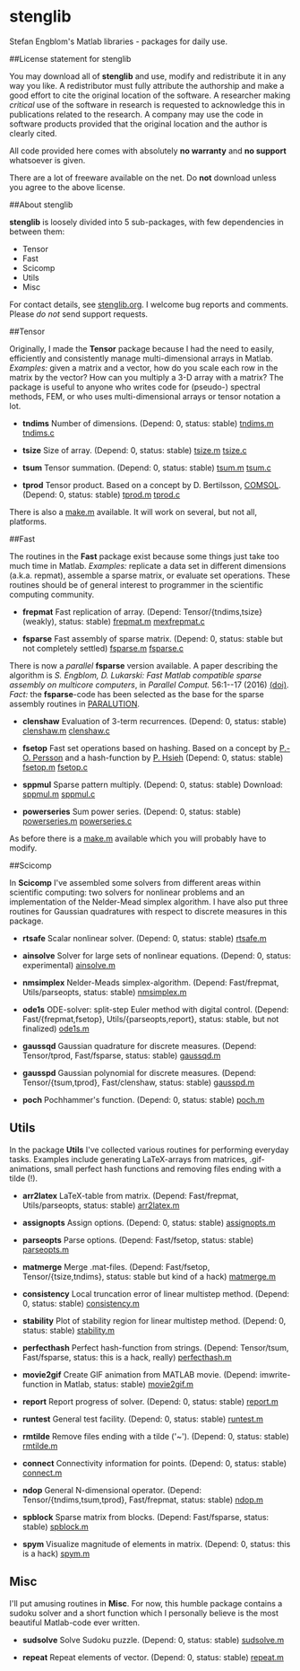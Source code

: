 # stenglib
Stefan Engblom's Matlab libraries - packages for daily use.

##License statement for stenglib

You may download all of **stenglib** and
use, modify and redistribute it in any way you like. A
redistributor must fully attribute the authorship and make a good
effort to cite the original location of the software. A researcher
making *critical* use of the software in research is requested to 
acknowledge this in publications related to the
research. A company may use the code in software products provided
that the original location and the author is clearly cited.

All code provided here comes with absolutely **no warranty**
and **no support** whatsoever is given.

There are a lot of freeware available on the net. Do **not**
download unless you agree to the above license.

##About stenglib

**stenglib** is loosely divided into 5 sub-packages, with few dependencies in between them:
* Tensor
* Fast
* Scicomp
* Utils
* Misc

For contact details, see [stenglib.org](http://www.stenglib.org).
I welcome bug reports and comments. Please *do not* send support requests.

##Tensor

Originally, I made the **Tensor** package
because I had the need to easily, efficiently and consistently
manage multi-dimensional arrays in Matlab. *Examples:* given a
matrix and a vector, how do you scale each row in the matrix by
the vector? How can you multiply a 3-D array with a matrix? The
package is useful to anyone who writes code for (pseudo-) spectral
methods, FEM, or who uses multi-dimensional arrays or tensor
notation a lot.

* **tndims** Number of dimensions.
  (Depend: 0, status: stable)
  [tndims.m](Tensor/tndims.m)
  [tndims.c](Tensor/source/tndims.c)

* **tsize** Size of array.
  (Depend: 0, status: stable)
  [tsize.m](Tensor/tsize.m)
  [tsize.c](Tensor/source/tsize.c)

* **tsum** Tensor summation.
  (Depend: 0, status: stable)
  [tsum.m](Tensor/tsum.m)
  [tsum.c](Tensor/source/tsum.c)

* **tprod** Tensor product.
  Based on a concept by D. Bertilsson, [COMSOL](http://www.comsol.com).
  (Depend: 0, status: stable)
  [tprod.m](Tensor/tprod.m)
  [tprod.c](Tensor/source/tprod.c)
  
There is also a [make.m](Tensor/source/make.m) available.
It will work on several, but not all, platforms.

##Fast

The routines in the **Fast** package exist
because some things just take too much time in Matlab. *Examples:*
replicate a data set in different dimensions (a.k.a. repmat),
assemble a sparse matrix, or evaluate set operations. These
routines should be of general interest to programmer in the
scientific computing community.

* **frepmat** Fast replication of array.
  (Depend: Tensor/{tndims,tsize} (weakly), status: stable)
  [frepmat.m](Fast/frepmat.m)
  [mexfrepmat.c](Fast/sourcee/mexfrepmat.c)

* **fsparse** Fast assembly of sparse matrix.
  (Depend: 0, status: stable but not completely settled) 
  [fsparse.m](Fast/fsparse.m)
  [fsparse.c](Fast/source/fsparse.c)
  
There is now a *parallel* **fsparse** version available. A
paper describing the algorithm is *S. Engblom, D. Lukarski:
Fast Matlab compatible sparse assembly on multicore computers*,
in *Parallel Comput.* 56:1--17 (2016) [(doi)](http://dx.doi.org/10.1016/j.parco.2016.04.001).
*Fact:* the **fsparse**-code has been selected as the base for the sparse assembly routines
in [PARALUTION](http://www.paralution.com).

* **clenshaw** Evaluation of 3-term recurrences.
  (Depend: 0, status: stable)
  [clenshaw.m](Fast/clenshaw.m)
  [clenshaw.c](Fast/source/clenshaw.c)

* **fsetop** Fast set operations based on hashing. Based on
  a concept by [P.-O. Persson](http://www.mit.edu/~persson) and a
  hash-function by [P. Hsieh](http://www.azillionmonkeys.com/qed/hash.html)
  (Depend: 0, status: stable)
  [fsetop.m](Fast/fsetop.m)
  [fsetop.c](Fast/source/fsetop.c)
  
* **sppmul** Sparse pattern multiply.
  (Depend: 0, status: stable) Download:
  [sppmul.m](Fast/sppmul.m)
  [sppmul.c](Fast/source/sppmul.c)

* **powerseries** Sum power series.
  (Depend: 0, status: stable)
  [powerseries.m](Fast/powerseries.m)
  [powerseries.c](Fast/source/powerseries.c)

As before there is a [make.m](Fast/source/make.m) available which you will probably have to modify.

##Scicomp

In **Scicomp** I've assembled some solvers from different areas within scientific computing: two solvers for
nonlinear problems and an implementation of the Nelder-Mead simplex algorithm. I have also put three routines 
for Gaussian quadratures with respect to discrete measures in this package.

* **rtsafe** Scalar nonlinear solver.
  (Depend: 0, status: stable)
  [rtsafe.m](Scicomp/rtsafe.m)
  
* **ainsolve** Solver for large sets of nonlinear equations.
  (Depend: 0, status: experimental)
  [ainsolve.m](Scicomp/ainsolve.m)

* **nmsimplex** Nelder-Meads simplex-algorithm.
  (Depend: Fast/frepmat, Utils/parseopts, status: stable)
  [nmsimplex.m](Scicomp/nmsimplex.m)

* **ode1s** ODE-solver: split-step Euler method with digital control.
  (Depend: Fast/{frepmat,fsetop}, Utils/{parseopts,report}, status: stable, but not finalized)
  [ode1s.m](Scicomp/ode1s.m)

* **gaussqd** Gaussian quadrature for discrete measures.
  (Depend: Tensor/tprod, Fast/fsparse, status: stable)
  [gaussqd.m](Scicomp/gaussqd.m)

* **gausspd** Gaussian polynomial for discrete measures.
  (Depend: Tensor/{tsum,tprod}, Fast/clenshaw, status: stable)
  [gausspd.m](Scicomp/gausspd.m)
  
* **poch** Pochhammer's function.
  (Depend: 0, status: stable)
  [poch.m](Scicomp/poch.m)

## Utils

In the package **Utils** I've collected various
routines for performing everyday tasks. Examples include
generating LaTeX-arrays from matrices, .gif-animations, small
perfect hash functions and removing files ending with a tilde (!).

* **arr2latex** LaTeX-table from matrix.
(Depend: Fast/frepmat, Utils/parseopts, status: stable)
[arr2latex.m](Utils/arr2latex.m)

* **assignopts** Assign options.
(Depend: 0, status: stable)
[assignopts.m](Utils/assignopts.m)

* **parseopts** Parse options.
(Depend: Fast/fsetop, status: stable)
[parseopts.m](Utils/parseopts.m)

* **matmerge** Merge .mat-files.
(Depend: Fast/fsetop, Tensor/{tsize,tndims}, status: stable but kind of a hack)
[matmerge.m](Utils/matmerge.m)

* **consistency** Local truncation error of linear multistep method.
(Depend: 0, status: stable)
[consistency.m](Utils/consistency.m)

* **stability** Plot of stability region for linear multistep method.
(Depend: 0, status: stable)
[stability.m](Utils/stability.m)

* **perfecthash** Perfect hash-function from strings.
(Depend: Tensor/tsum, Fast/fsparse, status: this is a hack, really)
[perfecthash.m](Utils/perfecthash.m)

* **movie2gif** Create GIF animation from MATLAB movie.
(Depend: imwrite-function in Matlab, status: stable)
[movie2gif.m](Utils/movie2gif.m)

* **report** Report progress of solver.
(Depend: 0, status: stable)
[report.m](Utils/report.m)

* **runtest** General test facility.
(Depend: 0, status: stable)
[runtest.m](Utils/runtest.m)

* **rmtilde** Remove files ending with a tilde ('~').
(Depend: 0, status: stable)
[rmtilde.m](Utils/rmtilde.m)

* **connect** Connectivity information for points.
(Depend: 0, status: stable)
[connect.m](Utils/connect.m)

* **ndop** General N-dimensional operator.
(Depend: Tensor/{tndims,tsum,tprod}, Fast/frepmat, status: stable)
[ndop.m](Utils/ndop.m)

* **spblock** Sparse matrix from blocks.
(Depend: Fast/fsparse, status: stable)
[spblock.m](Utils/spblock.m)

* **spym** Visualize magnitude of elements in matrix.
(Depend: 0, status: this is a hack)
[spym.m](Utils/spym.m)

## Misc

I'll put amusing routines in **Misc**. For now,
this humble package contains a sudoku solver and a short function
which I personally believe is the most beautiful Matlab-code ever
written.

* **sudsolve** Solve Sudoku puzzle.
(Depend: 0, status: stable)
[sudsolve.m](Misc/sudsolve.m)

* **repeat** Repeat elements of vector.
(Depend: 0, status: stable)
[repeat.m](Misc/repeat.m)
